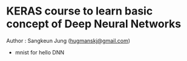# KERAS course to learn basic concept of Deep Neural Networks

Author : Sangkeun Jung (hugmanskj@gmail.com)

- mnist for hello DNN
